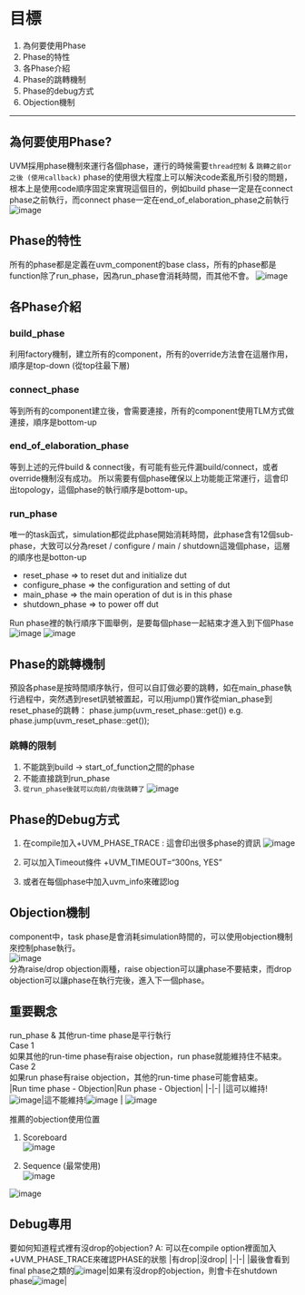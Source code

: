 # 目標
 
1. 為何要使用Phase
2. Phase的特性
3. 各Phase介紹
4. Phase的跳轉機制
5. Phase的debug方式
6. Objection機制


---
 
## 為何要使用Phase?
UVM採用phase機制來運行各個phase，運行的時候需要`thread控制` & `跳轉之前or之後 (使用callback)`
phase的使用很大程度上可以解決code紊亂所引發的問題，根本上是使用code順序固定來實現這個目的，例如build phase一定是在connect phase之前執行，而connect phase一定在end_of_elaboration_phase之前執行
![image](https://github.com/user-attachments/assets/966fb9ac-b943-4a1c-8c03-8f262c16dcb8)


## Phase的特性
所有的phase都是定義在uvm_component的base class，所有的phase都是function除了run_phase，因為run_phase會消耗時間，而其他不會。
![image](https://github.com/user-attachments/assets/0e3871e4-4d5c-4e2d-9850-9400149e4484)

## 各Phase介紹

### build_phase
利用factory機制，建立所有的component，所有的override方法會在這層作用，順序是top-down (從top往最下層)

### connect_phase
等到所有的component建立後，會需要連接，所有的component使用TLM方式做連接，順序是bottom-up

### end_of_elaboration_phase
等到上述的元件build & connect後，有可能有些元件漏build/connect，或者override機制沒有成功。
所以需要有個phase確保以上功能能正常運行，這會印出topology，這個phase的執行順序是bottom-up。

### run_phase
唯一的task函式，simulation都從此phase開始消耗時間，此phase含有12個sub-phase，大致可以分為reset / configure / main / shutdown這幾個phase，這層的順序也是botton-up
- reset_phase => to reset dut and initialize dut
- configure_phase => the configuration and setting of dut
- main_phase => the main operation of dut is in this phase
- shutdown_phase => to power off dut

Run phase裡的執行順序下圖舉例，是要每個phase一起結束才進入到下個Phase
![image](https://github.com/user-attachments/assets/eabddf5a-6561-4c19-814d-ae5eb7b34f43)
![image](https://github.com/user-attachments/assets/138fda01-212b-4508-9a51-e329589b102e)

## Phase的跳轉機制
預設各phase是按時間順序執行，但可以自訂做必要的跳轉，如在main_phase執行過程中，突然遇到reset訊號被置起，可以用jump()實作從mian_phase到reset_phase的跳轉：
phase.jump(uvm_reset_phase::get())  e.g. phase.jump(uvm_reset_phase::get());

### 跳轉的限制
1. 不能跳到build -> start_of_function之間的phase
2. 不能直接跳到run_phase
3. `從run_phase後就可以向前/向後跳轉了`
![image](https://github.com/user-attachments/assets/0d39b0fa-7c66-49f4-b590-edafac14960b)


## Phase的Debug方式
1. 在compile加入+UVM_PHASE_TRACE : 這會印出很多phase的資訊
![image](https://github.com/user-attachments/assets/b1911192-f1d9-4730-9854-cd599f0ba018)

2. 可以加入Timeout條件
+UVM_TIMEOUT=“300ns, YES”

3. 或者在每個phase中加入uvm_info來確認log


## Objection機制
component中，task phase是會消耗simulation時間的，可以使用objection機制來控制phase執行。  
![image](https://github.com/user-attachments/assets/0b00aeb4-2576-49af-afea-8d67172341cc)  
分為raise/drop objection兩種，raise objection可以讓phase不要結束，而drop objection可以讓phase在執行完後，進入下一個phase。

## 重要觀念
run_phase & 其他run-time phase是平行執行  
Case 1  
如果其他的run-time phase有raise objection，run phase就能維持住不結束。  
Case 2   
如果run phase有raise objection，其他的run-time phase可能會結束。  
|Run time phase - Objection|Run phase - Objection|
|-|-|
|這可以維持!![image](https://github.com/user-attachments/assets/327d34be-d2d3-45b7-9ebf-d4ff5fece8be)|這不能維持!![image](https://github.com/user-attachments/assets/9457fab4-6241-4590-95ea-bba4e2e47f7c)
|
![image](https://github.com/user-attachments/assets/cf1552aa-31ee-4967-b4fb-6ff08de661b9)


推薦的objection使用位置  
1. Scoreboard  
 ![image](https://github.com/user-attachments/assets/baf4cf8a-003d-4d0e-9b00-b958cd32c0c6)  

2. Sequence (最常使用)  
![image](https://github.com/user-attachments/assets/9c0028f0-402f-4685-aaee-88994f27418f)  

![image](https://github.com/user-attachments/assets/d2754cae-311f-413c-b2d1-c70c0d30b2a9)

## Debug專用
要如何知道程式裡有沒drop的objection?
A: 可以在compile option裡面加入+UVM_PHASE_TRACE來確認PHASE的狀態
|有drop|沒drop|
|-|-|
|最後會看到final phase之類的![image](https://github.com/user-attachments/assets/4301ee43-337c-4e85-ae1a-4e85f66a3b4f)|如果有沒drop的objection，則會卡在shutdown phase![image](https://github.com/user-attachments/assets/9138d439-4ce6-4bc9-9af4-e5b143500df0)|

